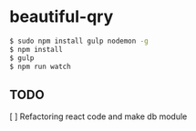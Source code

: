 # beautiful-qry

```bash
$ sudo npm install gulp nodemon -g
$ npm install
$ gulp
$ npm run watch
```

## TODO
[ ] Refactoring react code and make db module
